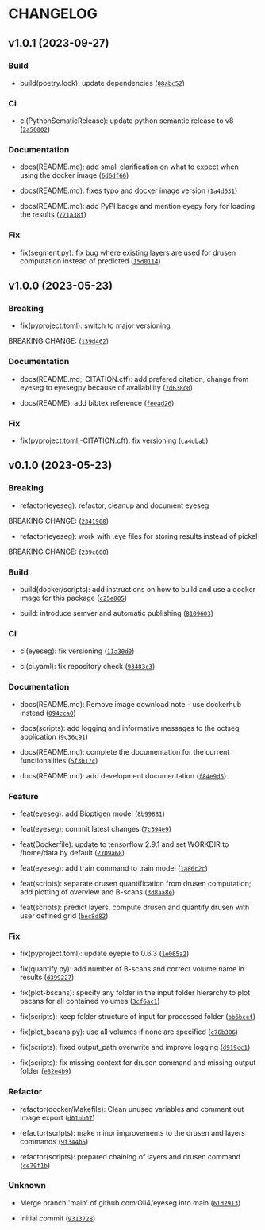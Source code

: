 # CHANGELOG



## v1.0.1 (2023-09-27)

### Build

* build(poetry.lock): update dependencies ([`08abc52`](https://github.com/MedVisBonn/eyeseg/commit/08abc52f2c0ab47a3011474aa48281aa2ff7d87a))

### Ci

* ci(PythonSematicRelease): update python semantic release to v8 ([`2a50002`](https://github.com/MedVisBonn/eyeseg/commit/2a5000272cb87aaff4d263c07351c0fa39d4f34b))

### Documentation

* docs(README.md): add small clarification on what to expect when using the docker image ([`6d6df66`](https://github.com/MedVisBonn/eyeseg/commit/6d6df664c2c78ee7e270b91d173b45db032e2475))

* docs(README.md): fixes typo and docker image version ([`1a4d631`](https://github.com/MedVisBonn/eyeseg/commit/1a4d631e9f530b7c603321332c250f7e62c9f208))

* docs(README.md): add PyPI badge and mention eyepy fory for loading the results ([`771a38f`](https://github.com/MedVisBonn/eyeseg/commit/771a38fd998e832410456db13b0a775d39212838))

### Fix

* fix(segment.py): fix bug where existing layers are used for drusen computation instead of predicted ([`15d0114`](https://github.com/MedVisBonn/eyeseg/commit/15d0114656622b8fa462d9db0d29a405dfe3ce53))


## v1.0.0 (2023-05-23)

### Breaking

* fix(pyproject.toml): switch to major versioning

BREAKING CHANGE: ([`139d462`](https://github.com/MedVisBonn/eyeseg/commit/139d46267d80d9b8c1a7f6f9309bd8cf5e21a48c))

### Documentation

* docs(README.md;-CITATION.cff): add prefered citation, change from eyeseg to eyesegpy because of availability ([`7d638c0`](https://github.com/MedVisBonn/eyeseg/commit/7d638c03d95a8aac162034ba228a9464aebf821b))

* docs(README): add bibtex reference ([`feead26`](https://github.com/MedVisBonn/eyeseg/commit/feead26cb7c3e63a5c19fb01bbd805584516bcf0))

### Fix

* fix(pyproject.toml;-CITATION.cff): fix versioning ([`ca4dbab`](https://github.com/MedVisBonn/eyeseg/commit/ca4dbab76b30c50b35c1333d40fa7198517a7205))


## v0.1.0 (2023-05-23)

### Breaking

* refactor(eyeseg): refactor, cleanup and document eyeseg

BREAKING CHANGE: ([`2341908`](https://github.com/MedVisBonn/eyeseg/commit/23419085e611e5ea13f68b94bedc654ce00d84d7))

* refactor(eyeseg): work with .eye files for storing results instead of pickel

BREAKING CHANGE: ([`239c660`](https://github.com/MedVisBonn/eyeseg/commit/239c660729d76a7e8f3a27bd4f1f241d07e0dd72))

### Build

* build(docker/scripts): add instructions on how to build and use a docker image for this package ([`c25e805`](https://github.com/MedVisBonn/eyeseg/commit/c25e8059e7b5fac346b0190e29d692a19ad1ca48))

* build: introduce semver and automatic publishing ([`8109603`](https://github.com/MedVisBonn/eyeseg/commit/810960346c67da15236c6a1e8d2d0a9bea6e2a62))

### Ci

* ci(eyeseg): fix versioning ([`11a30d0`](https://github.com/MedVisBonn/eyeseg/commit/11a30d02fdeb17adb75e080feb7f3bab9c2f862c))

* ci(ci.yaml): fix repository check ([`93483c3`](https://github.com/MedVisBonn/eyeseg/commit/93483c3e94e17c5fc87867ec988dfed9f7b3cd24))

### Documentation

* docs(README.md): Remove image download note - use dockerhub instead ([`094cca0`](https://github.com/MedVisBonn/eyeseg/commit/094cca0029cd8b270e99112b778d0bb0aed528cd))

* docs(scripts): add logging and informative messages to the octseg application ([`9c36c91`](https://github.com/MedVisBonn/eyeseg/commit/9c36c91d32ee331cb41f6cdaf878d7c8cc45b2b6))

* docs(README.md): complete the documentation for the current functionalities ([`5f3b17c`](https://github.com/MedVisBonn/eyeseg/commit/5f3b17cc5f0798bdc314224f9205c9da16f88cd2))

* docs(README.md): add development documentation ([`f84e9d5`](https://github.com/MedVisBonn/eyeseg/commit/f84e9d5a294c99aeb4921417aba4940c5f20c360))

### Feature

* feat(eyeseg): add Bioptigen model ([`8b99881`](https://github.com/MedVisBonn/eyeseg/commit/8b99881ea91a9164515156447e726f9c7d4ff7e4))

* feat(eyeseg): commit latest changes ([`7c394e9`](https://github.com/MedVisBonn/eyeseg/commit/7c394e9c6bb02a45b841ad3a8271b9959d73f623))

* feat(Dockerfile): update to tensorflow 2.9.1 and set WORKDIR to /home/data by default ([`2709a68`](https://github.com/MedVisBonn/eyeseg/commit/2709a689e303cb5b86982fbd14d01b81921dddd8))

* feat(eyeseg): add train command to train model ([`1a86c2c`](https://github.com/MedVisBonn/eyeseg/commit/1a86c2c37cbdb6dd1a8129206ced6fd2246ae433))

* feat(scripts): separate drusen quantification from drusen computation; add plotting of overview and B-scans ([`3d8aa8e`](https://github.com/MedVisBonn/eyeseg/commit/3d8aa8ef1b31812aedf409a5cca18658beac36c7))

* feat(scripts): predict layers, compute drusen and quantify drusen with user defined grid ([`bec8d82`](https://github.com/MedVisBonn/eyeseg/commit/bec8d8245453acb137ece8e8d830fbd0b34a4191))

### Fix

* fix(pyproject.toml): update eyepie to 0.6.3 ([`1e065a2`](https://github.com/MedVisBonn/eyeseg/commit/1e065a23bdf0d4aae5666c0b485cead1a4ceed29))

* fix(quantify.py): add number of B-scans and correct volume name in results ([`d399227`](https://github.com/MedVisBonn/eyeseg/commit/d3992278fa20499eadf1b4bdff4ee29d8654445f))

* fix(plot-bscans): specify any folder in the input folder hierarchy to plot bscans for all contained volumes ([`3cf6ac1`](https://github.com/MedVisBonn/eyeseg/commit/3cf6ac1ceeb907d400a91208562ea47c781caae0))

* fix(scripts): keep folder structure of input for processed folder ([`bb6bcef`](https://github.com/MedVisBonn/eyeseg/commit/bb6bceff501638e5ab5251a4476f4b33f2104ac0))

* fix(plot_bscans.py): use all volumes if none are specified ([`c76b306`](https://github.com/MedVisBonn/eyeseg/commit/c76b306656d48c50cb6546ff98e1404cddea59d3))

* fix(scripts): fixed output_path overwrite and improve logging ([`d919cc1`](https://github.com/MedVisBonn/eyeseg/commit/d919cc1dee377998752168d30c89e9752a4a988d))

* fix(scripts): fix missing context for drusen command and missing output folder ([`e82e4b9`](https://github.com/MedVisBonn/eyeseg/commit/e82e4b95339d19fb7fc669564cd322c1f22ec13b))

### Refactor

* refactor(docker/Makefile): Clean unused variables and comment out image export ([`d01bb07`](https://github.com/MedVisBonn/eyeseg/commit/d01bb07911cfb8af9063031369d02f3a854f9dea))

* refactor(scripts): make minor improvements to the drusen and layers commands ([`9f344b5`](https://github.com/MedVisBonn/eyeseg/commit/9f344b5f83607711f673daeb19515c039125801b))

* refactor(scripts): prepared chaining of layers and drusen command ([`ce79f1b`](https://github.com/MedVisBonn/eyeseg/commit/ce79f1bad875ab9e2c9ed35bd519d554c4d6f7fb))

### Unknown

* Merge branch &#39;main&#39; of github.com:Oli4/eyeseg into main ([`61d2913`](https://github.com/MedVisBonn/eyeseg/commit/61d2913b4b0a5797096a1c624762dd63164d1340))

* Initial commit ([`9313728`](https://github.com/MedVisBonn/eyeseg/commit/93137284af9683962d1e25e76b74c3dba1241461))
